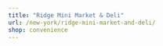 ```yaml
---
title: "Ridge Mini Market & Deli"
url: /new-york/ridge-mini-market-and-deli/
shop: convenience
---
```

